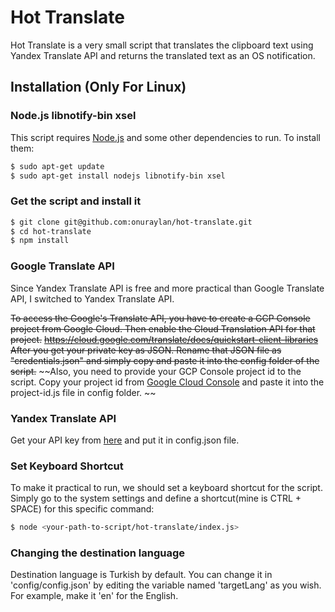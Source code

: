 # Hot Translate

Hot Translate is a very small script that translates the clipboard text using Yandex Translate API and returns the translated text as an OS notification.

## Installation (Only For Linux)

### Node.js libnotify-bin xsel

This script requires [Node.js](https://nodejs.org/) and some other dependencies to run. To install them:

```sh
$ sudo apt-get update
$ sudo apt-get install nodejs libnotify-bin xsel
```

### Get the script and install it
```sh
$ git clone git@github.com:onuraylan/hot-translate.git
$ cd hot-translate
$ npm install
```

###  Google Translate API

Since Yandex Translate API is free and more practical than Google Translate API, I switched to Yandex Translate API.

~~To access the Google's Translate API, you have to create a GCP Console project from Google Cloud. Then enable the Cloud Translation API for that project.~~
~~https://cloud.google.com/translate/docs/quickstart-client-libraries~~
~~After you get your private key as JSON. Rename that JSON file as "credentials.json" and simply copy and paste it into the config folder of the script.~~
~~Also, you need to provide your GCP Console project id to the script. Copy your project id from [Google Cloud Console](https://console.cloud.google.com/) and paste it into the project-id.js file in config folder. ~~

### Yandex Translate API
Get your API key from [here](https://tech.yandex.com/translate/) and put it in config.json file.

### Set Keyboard Shortcut

To make it practical to run, we should set a keyboard shortcut for the script. Simply go to the system settings and define a shortcut(mine is CTRL + SPACE) for this specific command:

```sh
$ node <your-path-to-script/hot-translate/index.js>
```

### Changing the destination language

Destination language is Turkish by default. You can change it in 'config/config.json' by editing the variable named 'targetLang' as you wish.
For example, make it 'en' for the English.
